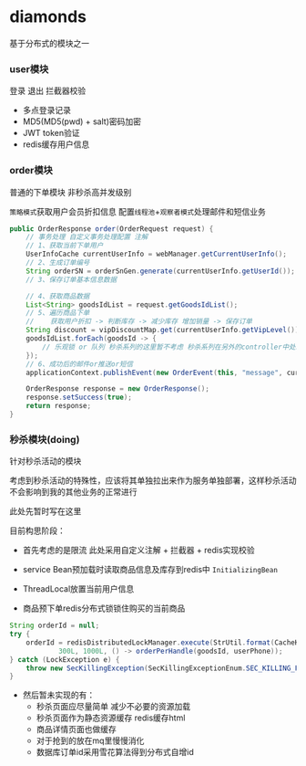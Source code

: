 # diamonds

基于分布式的模块之一

### user模块
登录 退出 拦截器校验
- 多点登录记录
- MD5(MD5(pwd) + salt)密码加密
- JWT token验证
- redis缓存用户信息

### order模块
普通的下单模块 非秒杀高并发级别 

`策略模式`获取用户会员折扣信息 配置`线程池`+`观察者模式`处理邮件和短信业务
```java
public OrderResponse order(OrderRequest request) {
    // 事务处理 自定义事务处理配置 注解
    // 1、获取当前下单用户
    UserInfoCache currentUserInfo = webManager.getCurrentUserInfo();
    // 2、生成订单编号
    String orderSN = orderSnGen.generate(currentUserInfo.getUserId());
    // 3、保存订单基本信息数据

    // 4、获取商品数据
    List<String> goodsIdList = request.getGoodsIdList();
    // 5、遍历商品下单
    //    获取用户折扣 -> 判断库存 -> 减少库存 增加销量 -> 保存订单
    String discount = vipDiscountMap.get(currentUserInfo.getVipLevel()).getDiscount();
    goodsIdList.forEach(goodsId -> {
        // 乐观锁 or 队列 秒杀系列的这里暂不考虑 秒杀系列在另外的controller中处理
    });
    // 6、成功后的邮件or推送or短信
    applicationContext.publishEvent(new OrderEvent(this, "message", currentUserInfo));

    OrderResponse response = new OrderResponse();
    response.setSuccess(true);
    return response;
}
```

### 秒杀模块(doing)
针对秒杀活动的模块

考虑到秒杀活动的特殊性，应该将其单独拉出来作为服务单独部署，这样秒杀活动不会影响到我的其他业务的正常进行

此处先暂时写在这里

目前构思阶段：

- 首先考虑的是限流 此处采用自定义注解 + 拦截器 + redis实现校验 

- service Bean预加载时读取商品信息及库存到redis中 `InitializingBean`

- ThreadLocal放置当前用户信息

- 商品预下单redis分布式锁锁住购买的当前商品 
```java
String orderId = null;
try {
    orderId = redisDistributedLockManager.execute(StrUtil.format(CacheKeyConstant.SEC_KILLING_ORDER_LOCK_KEY, goodsId),
            300L, 1000L, () -> orderPerHandle(goodsId, userPhone));
} catch (LockException e) {
    throw new SecKillingException(SecKillingExceptionEnum.SEC_KILLING_FAIL);
}
```

- 然后暂未实现的有：
    - 秒杀页面应尽量简单 减少不必要的资源加载
    - 秒杀页面作为静态资源缓存 redis缓存html
    - 商品详情页面也做缓存
    - 对于抢到的放在mq里慢慢消化
    - 数据库订单id采用雪花算法得到分布式自增id
